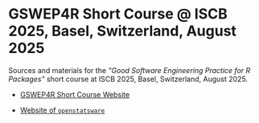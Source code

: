 # GSWEP4R Short Course @ ISCB 2025, Basel, Switzerland, August 2025

Sources and materials for the *"Good Software Engineering Practice for R Packages"* short course at ISCB 2025, Basel, Switzerland, August 2025.

- [GSWEP4R Short Course Website](https://openstatsware.github.io/shortcourse-iscb2025/)

- [Website of `openstatsware`](https://openstatsware.org)
